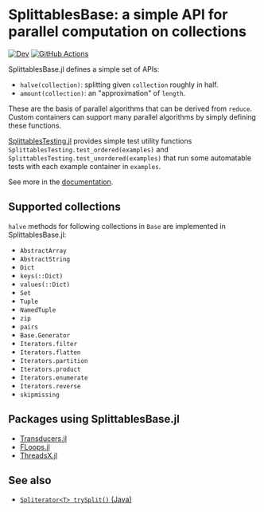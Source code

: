 # SplittablesBase: a simple API for parallel computation on collections

[![Dev](https://img.shields.io/badge/docs-dev-blue.svg)](https://juliafolds.github.io/SplittablesBase.jl/dev)
[![GitHub Actions](https://github.com/JuliaFolds/SplittablesBase.jl/workflows/Run%20tests/badge.svg)](https://github.com/JuliaFolds/SplittablesBase.jl/actions?query=workflow%3A%22Run+tests%22)

SplittablesBase.jl defines a simple set of APIs:

* `halve(collection)`: splitting given `collection` roughly in half.
* `amount(collection)`: an "approximation" of `length`.

These are the basis of parallel algorithms that can be derived from
`reduce`.  Custom containers can support many parallel algorithms by
simply defining these functions.

[SplittablesTesting.jl](https://github.com/JuliaFolds/SplittablesTesting.jl)
provides simple test utility functions
`SplittablesTesting.test_ordered(examples)` and
`SplittablesTesting.test_unordered(examples)` that run some
automatable tests with each example container in `examples`.

See more in the
[documentation](https://juliafolds.github.io/SplittablesBase.jl/dev).

## Supported collections

`halve` methods for following collections in `Base` are implemented in
SplittablesBase.jl:

* `AbstractArray`
* `AbstractString`
* `Dict`
* `keys(::Dict)`
* `values(::Dict)`
* `Set`
* `Tuple`
* `NamedTuple`
* `zip`
* `pairs`
* `Base.Generator`
* `Iterators.filter`
* `Iterators.flatten`
* `Iterators.partition`
* `Iterators.product`
* `Iterators.enumerate`
* `Iterators.reverse`
* `skipmissing`

## Packages using SplittablesBase.jl

* [Transducers.jl](https://github.com/JuliaFolds/Transducers.jl)
* [FLoops.jl](https://github.com/JuliaFolds/FLoops.jl)
* [ThreadsX.jl](https://github.com/tkf/ThreadsX.jl)

## See also

* [`Spliterator<T> trySplit()` (Java)](https://docs.oracle.com/en/java/javase/13/docs/api/java.base/java/util/Spliterator.html)
